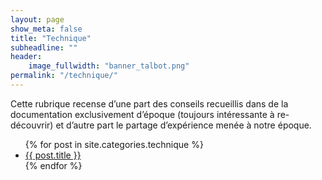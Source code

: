 ```yaml
---
layout: page
show_meta: false
title: "Technique"
subheadline: ""
header:
    image_fullwidth: "banner_talbot.png"
permalink: "/technique/"
---
```


Cette rubrique recense d’une part des conseils recueillis dans de la documentation exclusivement d’époque (toujours intéressante à re-découvrir) et d’autre part le partage d’expérience menée à notre époque.

<ul>
    {% for post in site.categories.technique %}
    <li><a href="{{ site.url }}{{ site.baseurl }}{{ post.url }}">{{ post.title }}</a></li>
    {% endfor %}
</ul>
